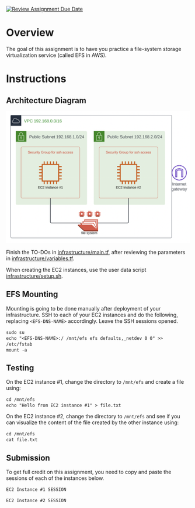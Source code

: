 [![Review Assignment Due Date](https://classroom.github.com/assets/deadline-readme-button-22041afd0340ce965d47ae6ef1cefeee28c7c493a6346c4f15d667ab976d596c.svg)](https://classroom.github.com/a/Fw7EmkKq)
# Overview 

The goal of this assignment is to have you practice a file-system storage virtualization service (called EFS in AWS). 

# Instructions

## Architecture Diagram

![pics/pic1.png](pics/pic1.png)

Finish the TO-DOs in [infrastructure/main.tf](infrastructure/main.tf), after reviewing the parameters in [infrastructure/variables.tf](infrastructure/variables.tf). 

When creating the EC2 instances, use the user data script [infrastructure/setup.sh](infrastructure/setup.sh). 

## EFS Mounting 

Mounting is going to be done manually after deployment of your infrastructure. SSH to each of your EC2 instances and do the following, replacing ```<EFS-DNS-NAME>``` accordingly. Leave the SSH sessions opened. 

```
sudo su
echo "<EFS-DNS-NAME>:/ /mnt/efs efs defaults,_netdev 0 0" >> /etc/fstab
mount -a
```

## Testing 

On the EC2 instance #1, change the directory to ```/mnt/efs``` and create a file using: 

```
cd /mnt/efs
echo "Hello from EC2 instance #1" > file.txt
```

On the EC2 instance #2, change the directory to ```/mnt/efs``` and see if you can visualize the content of the file created by the other instance using: 

```
cd /mnt/efs
cat file.txt
```

## Submission 

To get full credit on this assignment, you need to copy and paste the sessions of each of the instances below. 

```
EC2 Instance #1 SESSION
```

```
EC2 Instance #2 SESSION
```